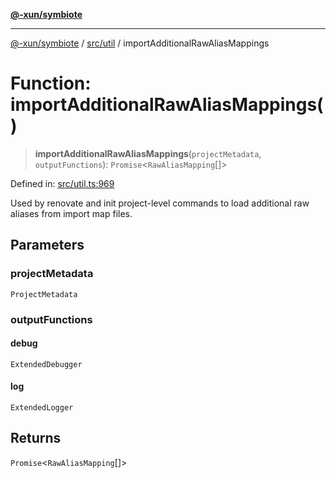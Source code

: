 [**@-xun/symbiote**](../../../README.md)

***

[@-xun/symbiote](../../../README.md) / [src/util](../README.md) / importAdditionalRawAliasMappings

# Function: importAdditionalRawAliasMappings()

> **importAdditionalRawAliasMappings**(`projectMetadata`, `outputFunctions`): `Promise`\<`RawAliasMapping`[]\>

Defined in: [src/util.ts:969](https://github.com/Xunnamius/symbiote/blob/97e44b70bbc4b25fd28c3641586a9d18f95d8540/src/util.ts#L969)

Used by renovate and init project-level commands to load additional raw
aliases from import map files.

## Parameters

### projectMetadata

`ProjectMetadata`

### outputFunctions

#### debug

`ExtendedDebugger`

#### log

`ExtendedLogger`

## Returns

`Promise`\<`RawAliasMapping`[]\>
